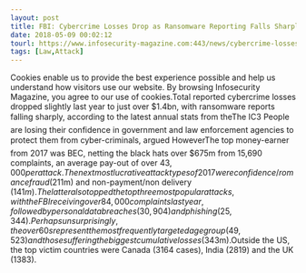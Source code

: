 ```yaml
---
layout: post
title: FBI: Cybercrime Losses Drop as Ransomware Reporting Falls Sharply
date: 2018-05-09 00:02:12
tourl: https://www.infosecurity-magazine.com:443/news/cybercrime-losses-drop-ransomware/
tags: [Law,Attack]
---
```

Cookies enable us to provide the best experience possible and help us understand how visitors use our website. By browsing Infosecurity Magazine, you agree to our use of cookies.Total reported cybercrime losses dropped slightly last year to just over $1.4bn, with ransomware reports falling sharply, according to the latest annual stats from theThe IC3 People are losing their confidence in government and law enforcement agencies to protect them from cyber-criminals, argued HoweverThe top money-earner from 2017 was BEC, netting the black hats over $675m from 15,690 complaints, an average pay-out of over $43,000 per attack.The next most lucrative attack types of 2017 were confidence/romance fraud ($211m) and non-payment/non delivery ($141m).The latter also topped the top three most popular attacks, with the FBI receiving over 84,000 complaints last year, followed by personal data breaches (30,904) and phishing (25,344).Perhaps unsurprisingly, the over 60s represent the most frequently targeted age group (49,523) and those suffering the biggest cumulative losses ($343m).Outside the US, the top victim countries were Canada (3164 cases), India (2819) and the UK (1383).